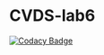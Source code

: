 # CVDS-lab6
[![Codacy Badge](https://api.codacy.com/project/badge/Grade/fc3a154bf3f54d619f51951373a2ebdb)](https://app.codacy.com/manual/anfegoca/CVDS-lab6?utm_source=github.com&utm_medium=referral&utm_content=anfegoca/CVDS-lab6&utm_campaign=Badge_Grade_Dashboard)